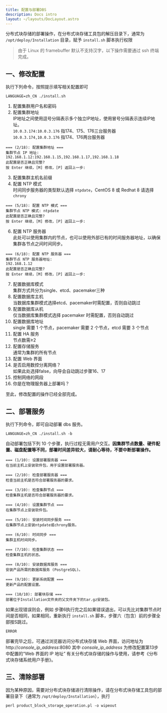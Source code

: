 ```yaml
---
title: 配置与部署DBS
description: Docs intro
layout: ~/layouts/DocLayout.astro
---
```


分布式块存储的部署操作，在分布式块存储工具包的解压目录下，通常为 `/opt/deploy/Installation` 目录，赋予 `install.sh` 脚本执行权限

>由于 Linux 的 framebuffer 默认不支持汉字，以下操作需要通过 ssh 终端完成。

## 一、修改配置

执行下列命令，按照提示填写相关配置即可
```
LANGUAGE=zh_CN ./install.sh
```
1. 配置集群用户名和密码
2. 配置集群地址  
IP地址之间使用逗号分隔表示多个独立IP地址，使用冒号分隔表示连续IP地址。  
`10.0.3.174:10.0.3.176` 指174、175、176三台服务器  
`10.0.3.174,10.0.3.176` 指174、176两台服务器
```
=== (2/18): 配置集群地址 ===
集群节点 IP 地址:
192.168.1.12:192.168.1.15,192.168.1.17,192.168.1.18
此配置是否正确且完整?
按 Enter 继续，[M] 修改，[P] 返回上一步:
```
3. 配置集群主机名前缀
5. 配置 NTP 模式  
时间同步服务器的类型默认选择 `ntpdate`，CentOS 8 或 Redhat 8 请选择 `chrony`
```
=== (5/18): 配置 NTP 模式 ===
集群节点 NTP 模式: ntpdate
此配置是否正确且完整?
按 Enter 继续，[M] 修改，[P] 返回上一步:
```
6. 配置 NTP 服务器  
此处可以使用集群内的节点，也可以使用外部已有的时间服务器地址，以确保集群各节点之间时间同步。
```
=== (6/18): 配置 NTP 服务器 ===
集群节点 NTP 服务器地址:
192.168.1.12
此配置是否正确且完整?
按 Enter 继续，[M] 修改，[P] 返回上一步:
```
7. 配置数据库模式  
集群方式共分为single、etcd、pacemaker三种
8. 配置数据库主机  
当数据库集群模式选择etcd、pacemaker时需配置，否则自动跳过
9. 配置数据库从机  
仅当数据库集群模式选择 pacemaker 时需配置，否则自动跳过
10. 配置数据库地址  
single 需要 1 个节点，pacemaker 需要 2 个节点，etcd 需要 3 个节点
11. 配置 HA 服务  
节点数需≥2
12. 配置存储服务  
通常为集群的所有节点
13. 配置 Web 界面
14. 是否启用数控分离网络？  
如果此处选择false，向导会自动跳过步骤16、17
15. 控制网络的网段
16. 你是在物理服务器上部署吗？

至此，修改配置的操作已经全部完成。 

## 二、部署服务
执行下列命令，即可自动部署 dbs 服务。
```
LANGUAGE=zh_CN ./install.sh -b
```

自动部署包括下列 10 个步骤，执行过程无需用户交互。**因集群节点数量、硬件配置、磁盘配置等不同，部署时间差异较大，请耐心等待，不要中断部署操作。**
```
=== (1/10): 设置部署服务器 ===
在当前主机上安装软件包，用于设置部署服务器。

=== (2/10): 检查部署服务器 ===
检查当前主机是否符合部署服务器的要求。

=== (3/10): 检查集群节点 ===
检查集群主机是否符合部署服务器的要求。

=== (4/10): 设置集群节点 ===
在集群节点上安装软件包。

=== (5/10): 安装时间同步服务 ===
在集群节点上安装ntpdate或chrony服务。

=== (6/10): 时间同步 ===
集群主机时间同步。

=== (7/10): 检查集群状态 ===
检查集群主机的状态。

=== (8/10): 安装数据库服务 ===
安装产品所需的数据库服务 (PostgreSQL)。

=== (9/10): 更新系统配置 ===
更新产品的配置设置。

=== (10/10): 部署块存储 ===
部署位于Installation文件夹的父文件夹下的tar.gz安装包。
```

如果出现错误则会，例如
步骤6执行完之后如果错误退出，可以先比对集群节点时间是否相同，如果相同，重新执行 `install.sh` 脚本，步骤六（包含）前的步骤全部按S跳过。
```
ERROR
```

部署完毕之后，可通过浏览器访问分布式块存储 Web 界面，访问地址为http://*console_ip_address*:8080 其中 *console_ip_address* 为修改配置第13步中配置的“Web 界面的 IP 地址”
有关分布式块存储的操作与使用，请参考《分布式块存储系统用户手册》。


## 三、清除部署
因为某种原因，需要对分布式块存储进行清除操作，请在分布式块存储工具包的部署目录下（通常为 `/opt/deploy/Installation`），执行
```
perl product_block_storage_operation.pl -o wipeout
```

